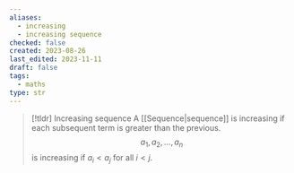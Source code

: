 ```yaml
---
aliases:
  - increasing
  - increasing sequence
checked: false
created: 2023-08-26
last_edited: 2023-11-11
draft: false
tags:
  - maths
type: str
---
```

>[!tldr] Increasing sequence
>A [[Sequence|sequence]] is increasing if each subsequent term is greater than the previous.
> $$a_1, a_2, \ldots, a_n$$
> is increasing if $a_i < a_j$ for all $i < j$.


